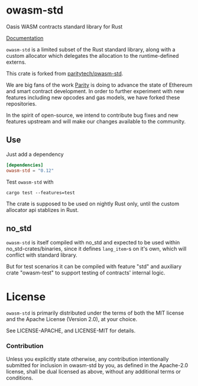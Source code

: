 # owasm-std

Oasis WASM contracts standard library for Rust

[Documentation](https://docs.rs/crate/owasm-std/)

`owasm-std` is a limited subset of the Rust standard library, along with a custom allocator which delegates the allocation to the runtime-defined externs.

This crate is forked from [paritytech/pwasm-std](https://github.com/paritytech/pwasm-std).

We are big fans of the work [Parity](https://www.parity.io/) is doing to advance the state of Ethereum and smart contract development. In order to further experiment with new features including new opcodes and gas models, we have forked these repositories.

In the spirit of open-source, we intend to contribute bug fixes and new features upstream and will make our changes available to the community.


## Use

Just add a dependency
```toml
[dependencies]
owasm-std = "0.12"
```

Test `owasm-std` with

```
cargo test --features=test
```

The crate is supposed to be used on nightly Rust only, until the custom allocator api stablizes in Rust.

## no_std

`owasm-std` is itself compiled with no_std and expected to be used within no_std-crates/binaries, since it defines `lang_item`-s on it's own, which will conflict with standard library.

But for test scenarios it can be compiled with feature "std" and auxiliary crate "owasm-test" to support testing of contracts' internal logic.

# License

`owasm-std` is primarily distributed under the terms of both the MIT
license and the Apache License (Version 2.0), at your choice.

See LICENSE-APACHE, and LICENSE-MIT for details.

### Contribution

Unless you explicitly state otherwise, any contribution intentionally submitted
for inclusion in owasm-std by you, as defined in the Apache-2.0 license, shall be
dual licensed as above, without any additional terms or conditions.
